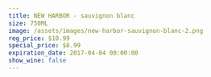 ```yaml
---
title: NEW HARBOR - sauvignon blanc
size: 750ML
image: /assets/images/new-harbor-sauvignon-blanc-2.png
reg_price: $10.99
special_price: $8.99
expiration_date: 2017-04-04 00:00:00
show_wine: false
---
```



